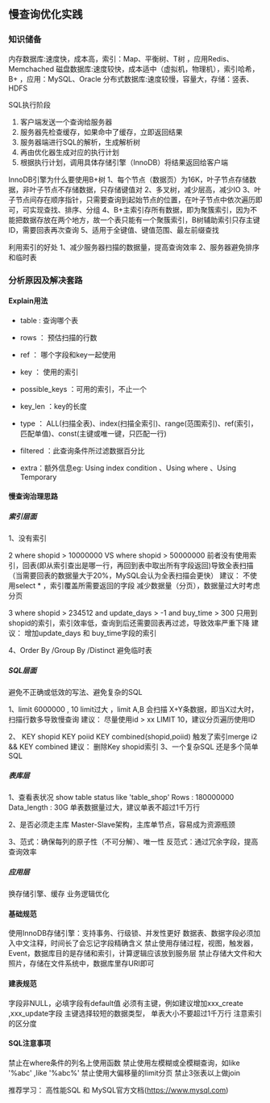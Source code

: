 ## 慢查询优化实践

### 知识储备

内存数据库:速度快，成本高，索引：Map、平衡树、T树 ，应用Redis、Memchached
磁盘数据库:速度较快，成本适中（虚拟机，物理机），索引哈希，B+ ，应用：MySQL、Oracle
分布式数据库:速度较慢，容量大，存储：竖表、HDFS

SQL执行阶段
1. 客户端发送一个查询给服务器
2. 服务器先检查缓存，如果命中了缓存，立即返回结果
3. 服务器端进行SQL的解析，生成解析树
4. 再由优化器生成对应的执行计划
5. 根据执行计划，调用具体存储引擎（InnoDB）将结果返回给客户端



InnoDB引擎为什么要使用B+树
1、每个节点（数据页）为16K，叶子节点存储数据，非叶子节点不存储数据，只存储键值对
2、多叉树，减少层高，减少IO
3、叶子节点间存在顺序指针，只需要查询到起始节点的位置，在叶子节点中依次遍历即可，可实现查找、排序、分组
4、B+主索引存所有数据，即为聚簇索引，因为不能把数据存放在两个地方，故一个表只能有一个聚簇索引，B树辅助索引只存主键ID，需要回表再次查询
5、适用于全键值、键值范围、最左前缀查找

利用索引的好处
1、减少服务器扫描的数据量，提高查询效率
2、服务器避免排序和临时表

### 分析原因及解决套路

#### Explain用法
- table : 查询哪个表

- rows ： 预估扫描的行数

- ref ： 哪个字段和key一起使用

- key ： 使用的索引

- possible_keys ：可用的索引，不止一个

- key_len ：key的长度

- type ： ALL(扫描全表)、index(扫描全索引)、range(范围索引)、ref(索引，匹配单值)、const(主键或唯一键，只匹配一行)

- filtered ：此查询条件所过滤数据百分比

- extra：额外信息eg: Using index condition 、Using where 、Using Temporary


#### 慢查询治理思路

##### 索引层面

1、没有索引

2 where shopid > 10000000 VS where shopid > 50000000
前者没有使用索引，回表(即从索引查出是哪一行，再回到表中取出所有字段返回)导致全表扫描（当需要回表的数据量大于20%，MySQL会认为全表扫描会更快）
建议：
不使用select * ，索引覆盖所需要返回的字段
减少数据量（分页），数据量过大时考虑分页

3 where shopid > 234512 and update_days > -1 and buy_time > 300
只用到shopid的索引，索引效率低，查询到后还需要回表再过滤，导致效率严重下降
建议：
增加update_days 和 buy_time字段的索引

4、Order By /Group By /Distinct 避免临时表

##### SQL层面
避免不正确或低效的写法、避免复杂的SQL

1、limit 6000000 , 10
limit过大 ，limit A,B 会扫描 X+Y条数据，即当X过大时，扫描行数多导致慢查询
建议：
尽量使用id > xx LIMIT 10，建议分页遍历使用ID

2、
KEY shopid 
KEY poiid
KEY combined(shopid,poiid)
触发了索引merge  i2 && KEY combined
建议：
删除Key shopid索引
3、一个复杂SQL 还是多个简单SQL

##### 表库层

1、查看表状况 show table status like 'table_shop'
Rows : 180000000
Data_length : 30G
单表数据量过大，建议单表不超过1千万行

2、是否必须走主库
Master-Slave架构，主库单节点，容易成为资源瓶颈

3、范式：确保每列的原子性（不可分解）、唯一性
反范式：通过冗余字段，提高查询效率


##### 应用层

换存储引擎、缓存
业务逻辑优化

#### 基础规范
使用InnoDB存储引擎：支持事务、行级锁、并发性更好
数据表、数据字段必须加入中文注释，时间长了会忘记字段精确含义
禁止使用存储过程，视图，触发器，Event，数据库目的是存储和索引，计算逻辑应该放到服务层
禁止存储大文件和大照片，存储在文件系统中，数据库里存URI即可

#### 建表规范
字段非NULL，必填字段有default值
必须有主键，例如建议增加xxx_create ,xxx_update字段
主键选择较短的数据类型，
单表大小不要超过1千万行
注意索引的区分度

#### SQL注意事项
禁止在where条件的列名上使用函数
禁止使用左模糊或全模糊查询，如like '%abc' ,like '%abc%'
禁止使用大偏移量的limit分页
禁止3张表以上做join

推荐学习：
高性能SQL 和 MySQL官方文档(https://www.mysql.com)